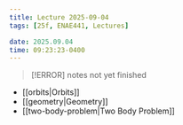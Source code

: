 ```yaml
---
title: Lecture 2025-09-04
tags: [25f, ENAE441, Lectures]

date: 2025.09.04
time: 09:23:23-0400
---
```


> [!ERROR]
> notes not yet finished

- [[orbits|Orbits]]
- [[geometry|Geometry]]
- [[two-body-problem|Two Body Problem]]

